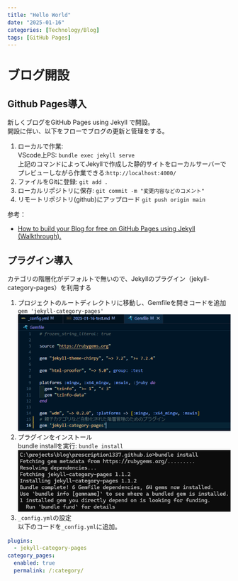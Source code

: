 ```yaml
---
title: "Hello World"
date: "2025-01-16"
categories: [Technology/Blog]
tags: [GitHub Pages]
---
```


# ブログ開設

## Github Pages導入

新しくブログをGitHub Pages using Jekyll で開設。  
開設に伴い、以下をフローでブログの更新と管理をする。  
1. ローカルで作業:  
    VScode上PS: `bundle exec jekyll serve`  
    上記のコマンドによってJekyllで作成した静的サイトをローカルサーバーでプレビューしながら作業できる:`http://localhost:4000/`  
2. ファイルをGitに登録: `git add .`
3. ローカルリポジトリに保存: `git commit -m "変更内容などのコメント"`
4. リモートリポジトリ(github)にアップロード `git push origin main`

参考：
- [How to build your Blog for free on GitHub Pages using Jekyll (Walkthrough).](https://www.youtube.com/watch?v=m1RYsmOMPLs)

## プラグイン導入
カテゴリの階層化がデフォルトで無いので、Jekyllのプラグイン（jekyll-category-pages）を利用する

1. プロジェクトのルートディレクトリに移動し、Gemfileを開きコードを追加  
    `gem 'jekyll-category-pages'`  
    ![Screenshot](assets/images/Screenshot_2025-01-16_13443.png)  
2. プラグインをインストール  
    bundle installを実行: `bundle install`  
    ![Screenshot](assets/images/Screenshot_2025-01-16_135323.png)  
3. `_config.yml`の設定  
    以下のコードを`_config.yml`に追加。  
```yaml
plugins:
  - jekyll-category-pages
category_pages:
  enabled: true
  permalink: /:category/
```